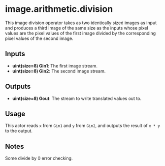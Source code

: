 # image.arithmetic.division
This image division operator takes as two identically sized images as input and produces a third image of the same size as the inputs whose pixel values are the pixel values of the first image divided by the corresponding pixel values of the second image.

## Inputs ##
* **uint(size=8) Gin1**: The first image stream.
* **uint(size=8) Gin2**: The second image stream.

## Outputs ##
* **uint(size=8) Gout**: The stream to write translated values out to.

## Usage ##
This actor reads `x` from `Gin1` and `y` from `Gin2`, and outputs the result of `x * y` to the output.

## Notes ##
Some divide by 0 error checking.
